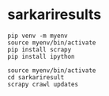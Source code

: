 # sarkariresults

````
pip venv -m myenv
source myenv/bin/activate
pip install scrapy
pip install ipython
````

````
source myenv/bin/activate
cd sarkariresult
scrapy crawl updates
````
